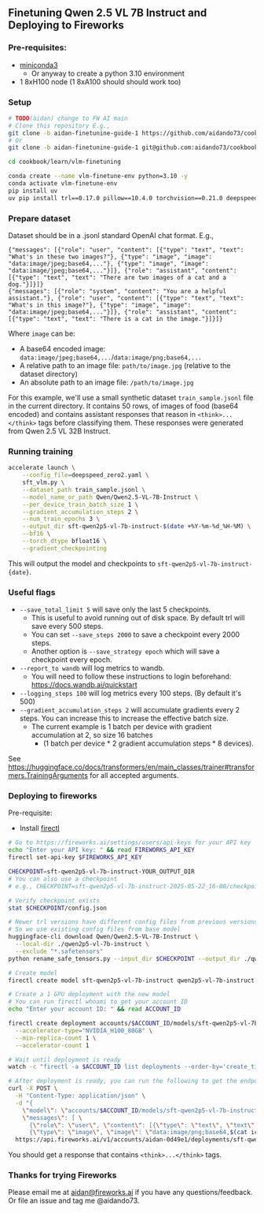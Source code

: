 ## Finetuning Qwen 2.5 VL 7B Instruct and Deploying to Fireworks

### Pre-requisites:
- [miniconda3](https://www.anaconda.com/docs/getting-started/miniconda/install)
  - Or anyway to create a python 3.10 environment
- 1 8xH100 node (1 8xA100 should should work too)

### Setup

```bash
# TODO(aidan) change to FW AI main
# Clone this repository E.g.,
git clone -b aidan-finetunine-guide-1 https://github.com/aidando73/cookbook.git
# Or
git clone -b aidan-finetunine-guide-1 git@github.com:aidando73/cookbook.git

cd cookbook/learn/vlm-finetuning

conda create --name vlm-finetune-env python=3.10 -y
conda activate vlm-finetune-env
pip install uv
uv pip install trl==0.17.0 pillow==10.4.0 torchvision==0.21.0 deepspeed==0.16.8
```

### Prepare dataset

Dataset should be in a .jsonl standard OpenAI chat format. E.g.,

```jsonl
{"messages": [{"role": "user", "content": [{"type": "text", "text": "What's in these two images?"}, {"type": "image", "image": "data:image/jpeg;base64,..."}, {"type": "image", "image": "data:image/jpeg;base64,..."}]}, {"role": "assistant", "content": [{"type": "text", "text": "There are two images of a cat and a dog."}]}]}
{"messages": [{"role": "system", "content": "You are a helpful assistant."}, {"role": "user", "content": [{"type": "text", "text": "What's in this image?"}, {"type": "image", "image": "data:image/jpeg;base64,..."}]}, {"role": "assistant", "content": [{"type": "text", "text": "There is a cat in the image."}]}]}
```

Where `image` can be:
- A base64 encoded image: `data:image/jpeg;base64,...`/`data:image/png;base64,...`
- A relative path to an image file: `path/to/image.jpg` (relative to the dataset directory)
- An absolute path to an image file: `/path/to/image.jpg`

For this example, we'll use a small synthetic dataset `train_sample.jsonl` file in the current directory. It contains 50 rows, of images of food (base64 encoded) and contains assistant responses that reason in `<think>...</think>` tags before classifying them. These responses were generated from Qwen 2.5 VL 32B Instruct.

### Running training
```bash
accelerate launch \
    --config_file=deepspeed_zero2.yaml \
    sft_vlm.py \
    --dataset_path train_sample.jsonl \
    --model_name_or_path Qwen/Qwen2.5-VL-7B-Instruct \
    --per_device_train_batch_size 1 \
    --gradient_accumulation_steps 2 \
    --num_train_epochs 3 \
    --output_dir sft-qwen2p5-vl-7b-instruct-$(date +%Y-%m-%d_%H-%M) \
    --bf16 \
    --torch_dtype bfloat16 \
    --gradient_checkpointing
```

This will output the model and checkpoints to `sft-qwen2p5-vl-7b-instruct-{date}`.

### Useful flags
- `--save_total_limit 5` will save only the last 5 checkpoints.
  - This is useful to avoid running out of disk space. By default trl will save every 500 steps.
  - You can set `--save_steps 2000` to save a checkpoint every 2000 steps.
  - Another option is `--save_strategy epoch` which will save a checkpoint every epoch.
- `--report_to wandb` will log metrics to wandb.
  - You will need to follow these instructions to login beforehand: https://docs.wandb.ai/quickstart
- `--logging_steps 100` will log metrics every 100 steps. (By default it's 500)
- `--gradient_accumulation_steps 2` will accumulate gradients every 2 steps. You can increase this to increase the effective batch size.
  - The current example is 1 batch per device with gradient accumulation at 2, so size 16 batches
    - (1 batch per device * 2 gradient accumulation steps * 8 devices).

See https://huggingface.co/docs/transformers/en/main_classes/trainer#transformers.TrainingArguments for all accepted arguments.

### Deploying to fireworks

Pre-requisite:
- Install [firectl](https://docs.fireworks.ai/tools-sdks/firectl/firectl)

```bash
# Go to https://fireworks.ai/settings/users/api-keys for your API key
echo "Enter your API key: " && read FIREWORKS_API_KEY
firectl set-api-key $FIREWORKS_API_KEY

CHECKPOINT=sft-qwen2p5-vl-7b-instruct-YOUR_OUTPUT_DIR
# You can also use a checkpoint
# e.g., CHECKPOINT=sft-qwen2p5-vl-7b-instruct-2025-05-22_16-00/checkpoint-500

# Verify checkpoint exists
stat $CHECKPOINT/config.json

# Newer trl versions have different config files from previous versions
# So we use existing config files from base model
huggingface-cli download Qwen/Qwen2.5-VL-7B-Instruct \
  --local-dir ./qwen2p5-vl-7b-instruct \
  --exclude "*.safetensors"
python rename_safe_tensors.py --input_dir $CHECKPOINT --output_dir ./qwen2p5-vl-7b-instruct

# Create model
firectl create model sft-qwen2p5-vl-7b-instruct qwen2p5-vl-7b-instruct

# Create a 1 GPU deployment with the new model
# You can run firectl whoami to get your account ID
echo "Enter your account ID: " && read ACCOUNT_ID

firectl create deployment accounts/$ACCOUNT_ID/models/sft-qwen2p5-vl-7b-instruct \
  --accelerator-type="NVIDIA_H100_80GB" \
  --min-replica-count 1 \
  --accelerator-count 1

# Wait until deployment is ready
watch -c "firectl -a $ACCOUNT_ID list deployments --order-by='create_time desc'"

# After deployment is ready, you can run the following to get the endpoint
curl -X POST \
  -H "Content-Type: application/json" \
  -d "{
    \"model\": \"accounts/$ACCOUNT_ID/models/sft-qwen2p5-vl-7b-instruct\", \
    \"messages\": [ \
      {\"role\": \"user\", \"content\": [{\"type\": \"text\", \"text\": \"What's in this image?\"}, \
      {\"type\": \"image\", \"image\": \"data:image/png;base64,$(cat icecream.png | base64)\"}]}]}" \
  https://api.fireworks.ai/v1/accounts/aidan-0d49e1/deployments/sft-qwen2p5-vl-7b-instruct/invoke
```

You should get a response that contains `<think>...</think>` tags.

### Thanks for trying Fireworks

Please email me at aidan@fireworks.ai if you have any questions/feedback. Or file an issue and tag me @aidando73.

